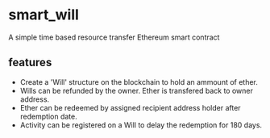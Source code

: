 # smart_will
A simple time based resource transfer Ethereum smart contract

## features
- Create a 'Will' structure on the blockchain to hold an ammount of ether.
- Wills can be refunded by the owner. Ether is transfered back to owner address.
- Ether can be redeemed by assigned recipient address holder after redemption date.
- Activity can be registered on a Will to delay the redemption for 180 days.

